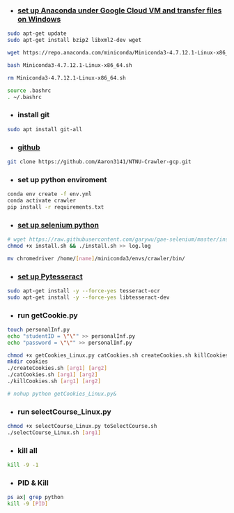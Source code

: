 * ### [set up Anaconda under Google Cloud VM and transfer files on Windows](https://medium.com/google-cloud/set-up-anaconda-under-google-cloud-vm-on-windows-f71fc1064bd7)

```sh
sudo apt-get update
sudo apt-get install bzip2 libxml2-dev wget

wget https://repo.anaconda.com/miniconda/Miniconda3-4.7.12.1-Linux-x86_64.sh

bash Miniconda3-4.7.12.1-Linux-x86_64.sh

rm Miniconda3-4.7.12.1-Linux-x86_64.sh

source .bashrc
. ~/.bashrc
```
* ### install git
```sh
sudo apt install git-all
```

* ### [github](https://github.com/Aaron3141/NTNU-Crawler-gcp.git)
```sh
git clone https://github.com/Aaron3141/NTNU-Crawler-gcp.git
```
* ### set up python enviroment
```sh
conda env create -f env.yml
conda activate crawler
pip install -r requirements.txt 
```

* ### [set up selenium python](https://github.com/garywu/google-compute-engine-selenium)

```sh
# wget https://raw.githubusercontent.com/garywu/gae-selenium/master/install.sh && chmod +x install.sh && ./install.sh &&  ./start_headless.sh && ./demo.py
chmod +x install.sh && ./install.sh >> log.log

mv chromedriver /home/[name]/miniconda3/envs/crawler/bin/
```
* ### [set up Pytesseract](https://stackoverflow.com/questions/50951955/pytesseract-tesseractnotfound-error-tesseract-is-not-installed-or-its-not-i)

```sh
sudo apt-get install -y --force-yes tesseract-ocr
sudo apt-get install -y --force-yes libtesseract-dev
```
* ### run getCookie.py
```sh
touch personalInf.py
echo "studentID = \"\"" >> personalInf.py
echo "password = \"\"" >> personalInf.py

```

```sh
chmod +x getCookies_Linux.py catCookies.sh createCookies.sh killCookies.sh
mkdir cookies
./createCookies.sh [arg1] [arg2]
./catCookies.sh [arg1] [arg2]
./killCookies.sh [arg1] [arg2]

# nohup python getCookies_Linux.py&

```
* ### run selectCourse_Linux.py
```sh
chmod +x selectCourse_Linux.py toSelectCourse.sh
./selectCourse_Linux.sh [arg1] 

```

* ### kill all
```sh
kill -9 -1
```
* ### PID & Kill
```sh
ps ax| grep python
kill -9 [PID]
```
<!-- ps ufx
ps aux | grep getCookies.py 
ps -la -->


